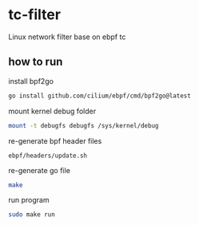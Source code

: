 # tc-filter
Linux network filter base on ebpf tc


## how to run

install bpf2go

```bash
go install github.com/cilium/ebpf/cmd/bpf2go@latest
```

mount kernel debug folder

```bash
mount -t debugfs debugfs /sys/kernel/debug
```
re-generate bpf header files
```
ebpf/headers/update.sh
```

re-generate go file

```bash
make 

```

run program
```bash
sudo make run
```
